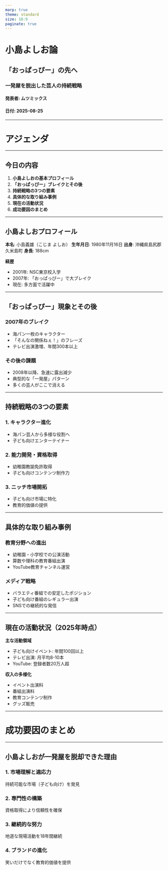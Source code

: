 ```yaml
---
marp: true
theme: standard
size: 16:9
paginate: true
---
```


<!-- _class: cover -->

# 小島よしお論

## 「おっぱっぴー」の先へ
### 一発屋を脱出した芸人の持続戦略

#### 発表者: ムツミックス
#### 日付: 2025-08-25

<!-- 
導入スライド - プレゼンテーションの全体像を示す
話すポイント:
- 小島よしおは2007年「おっぱっぴー」で大ブレイク
- しかし一発屋で終わらず20年以上芸能界で活躍
- その持続戦略を分析する
- 時間配分: 30秒
-->

---

<!-- _class: section-title -->

# アジェンダ

---

## 今日の内容

1. **小島よしおの基本プロフィール**
2. **「おっぱっぴー」ブレイクとその後**
3. **持続戦略の3つの要素**
4. **具体的な取り組み事例**
5. **現在の活動状況**
6. **成功要因のまとめ**

<!-- 
アジェンダを明確に示し、聞き手の期待を設定
話すポイント:
- 6つの要素で小島よしおの戦略を分析
- 一発屋からの脱却方法を体系的に説明
- 時間配分: 30秒
-->

---

<!-- _class: metric-card -->

## 小島よしおプロフィール

**本名**: 小島義雄（こじま よしお）
**生年月日**: 1980年11月16日
**出身**: 沖縄県島尻郡久米島町
**身長**: 188cm

**経歴**
- 2001年: NSC東京校入学
- 2007年: 「おっぱっぴー」で大ブレイク
- 現在: 多方面で活躍中

<!-- 
基本情報を整理し、聞き手に人物像を把握させる
話すポイント:
- 沖縄出身で身長188cmの特徴的な体格
- NSC出身で基礎がしっかりしている
- 2007年のブレイクから18年経過している事実
- 時間配分: 45秒
-->

---

## 「おっぱっぴー」現象とその後

### 2007年のブレイク
- 海パン一枚のキャラクター
- 「そんなの関係ねぇ！」のフレーズ
- テレビ出演激増、年間300本以上

### その後の課題
- 2008年以降、急速に露出減少
- 典型的な「一発屋」パターン
- 多くの芸人がここで消える

<!-- 
ブレイクの規模とその後の厳しい現実を対比
話すポイント:
- 2007年は本当に社会現象レベルだった
- しかし翌年から急激に仕事が減った
- ここが最も重要な分岐点だった
- 時間配分: 60秒
-->

---

<!-- _class: strategy-grid -->

## 持続戦略の3つの要素

### 1. キャラクター進化
- 海パン芸人から多様な役割へ
- 子ども向けエンターテイナー

### 2. 能力開発・資格取得
- 幼稚園教諭免許取得
- 子ども向けコンテンツ制作力

### 3. ニッチ市場開拓
- 子ども向け市場に特化
- 教育的価値の提供

<!-- 
成功の核心となる3つの戦略を整理
話すポイント:
- 単純なキャラ変更ではなく戦略的進化
- 資格取得で専門性を担保
- 競合の少ない市場を見つけた
- 時間配分: 75秒
-->

---

## 具体的な取り組み事例

### 教育分野への進出
- 幼稚園・小学校での公演活動
- 算数や理科の教育番組出演
- YouTube教育チャンネル運営

### メディア戦略
- バラエティ番組での安定したポジション
- 子ども向け番組のレギュラー出演
- SNSでの継続的な発信

<!-- 
戦略の具体的な実行内容を示す
話すポイント:
- 教育現場への積極的な参入
- テレビでも教育的な役割を担当
- デジタル時代にも対応
- 時間配分: 60秒
-->

---

<!-- _class: metric-card -->

## 現在の活動状況（2025年時点）

**主な活動領域**
- 子ども向けイベント: 年間100回以上
- テレビ出演: 月平均8-10本
- YouTube: 登録者数20万人超

**収入の多様化**
- イベント出演料
- 番組出演料
- 教育コンテンツ制作
- グッズ販売

<!-- 
現在の成功状況を数値で示す
話すポイント:
- 安定した仕事量を確保
- 収入源の多様化に成功
- 一発屋とは程遠い状況
- 時間配分: 45秒
-->

---

<!-- _class: section-title -->

# 成功要因のまとめ

---

## 小島よしおが一発屋を脱却できた理由

### 1. **市場理解と適応力**
持続可能な市場（子ども向け）を発見

### 2. **専門性の構築**
資格取得により信頼性を確保

### 3. **継続的な努力**
地道な現場活動を18年間継続

### 4. **ブランドの進化**
笑いだけでなく教育的価値を提供

<!-- 
最終的な結論と教訓をまとめる
話すポイント:
- 単なる偶然ではなく戦略的な選択
- 他の芸人にも応用可能な方法論
- 継続の重要性を強調
- 時間配分: 45秒

質疑応答の準備:
- 他の一発屋芸人との比較
- 子ども向け市場の将来性
- 同様の戦略を取った他の芸能人の例
-->